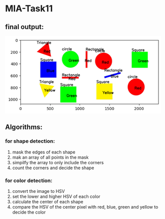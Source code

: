 # MIA-Task11

## final output:
![output](output.png)

## Algorithms:
### for shape detection:
1. mask the edges of each shape
2. mak an array of all points in the mask
3. simpilfy the array to only include the corners
4. count the corners and decide the shape

### for color detection:
1. convert the image to HSV
2. set the lower and higher HSV of each color
3. calculate the center of each shape
4. compare the HSV of the center pixel with red, blue, green and yellow to decide the color